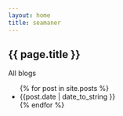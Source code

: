 ```yaml
---
layout: home
title: seamaner
---
```

<h2>{{ page.title }}</h2>
<p>All blogs</p>
<ul>
       {% for post in site.posts %}
       <li>{{post.date | date_to_string }}<a href="/"></a></li>
       {% endfor %}
<ul>
